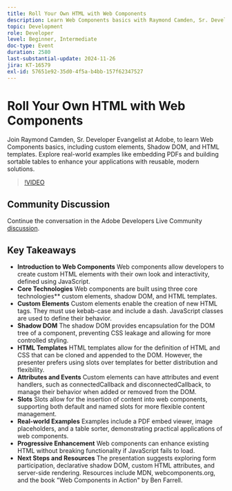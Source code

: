 ```yaml
---
title: Roll Your Own HTML with Web Components
description: Learn Web Components basics with Raymond Camden, Sr. Developer Evangelist at Adobe, including custom elements, Shadow DOM, and HTML templates, with practical examples like embedding PDFs and building sortable tables to enhance your applications.
topic: Development
role: Developer
level: Beginner, Intermediate
doc-type: Event
duration: 2580
last-substantial-update: 2024-11-26
jira: KT-16579
exl-id: 57651e92-35d0-4f5a-b4bb-157f62347527
---
```

# Roll Your Own HTML with Web Components

Join Raymond Camden, Sr. Developer Evangelist at Adobe, to learn Web Components basics, including custom elements, Shadow DOM, and HTML templates. Explore real-world examples like embedding PDFs and building sortable tables to enhance your applications with reusable, modern solutions.

>[!VIDEO](https://video.tv.adobe.com/v/3440406/?learn=on&enablevpops)

## Community Discussion

Continue the conversation in the Adobe Developers Live Community [discussion](https://adobe.ly/48PRE63).

## Key Takeaways

* **Introduction to Web Components** Web components allow developers to create custom HTML elements with their own look and interactivity, defined using JavaScript.
* **Core Technologies** Web components are built using three core technologies** custom elements, shadow DOM, and HTML templates.
* **Custom Elements** Custom elements enable the creation of new HTML tags. They must use kebab-case and include a dash. JavaScript classes are used to define their behavior.
* **Shadow DOM** The shadow DOM provides encapsulation for the DOM tree of a component, preventing CSS leakage and allowing for more controlled styling.
* **HTML Templates** HTML templates allow for the definition of HTML and CSS that can be cloned and appended to the DOM. However, the presenter prefers using slots over templates for better distribution and flexibility.
* **Attributes and Events** Custom elements can have attributes and event handlers, such as connectedCallback and disconnectedCallback, to manage their behavior when added or removed from the DOM.
* **Slots** Slots allow for the insertion of content into web components, supporting both default and named slots for more flexible content management.
* **Real-world Examples** Examples include a PDF embed viewer, image placeholders, and a table sorter, demonstrating practical applications of web components.
* **Progressive Enhancement** Web components can enhance existing HTML without breaking functionality if JavaScript fails to load.
* **Next Steps and Resources** The presentation suggests exploring form participation, declarative shadow DOM, custom HTML attributes, and server-side rendering. Resources include MDN, webcomponents.org, and the book "Web Components in Action" by Ben Farrell.
